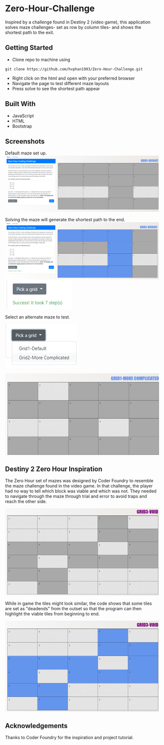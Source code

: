 # Zero-Hour-Challenge
Inspired by a challenge found in Destiny 2 (video game), this application solves maze challenges- set as row by column tiles- and shows the shortest path to the exit. 

## Getting Started
- Clone repo to machine using 
``` 
git clone https://github.com/hvphan1993/Zero-Hour-Challenge.git 
```
- Right click on the html and open with your preferred browser
- Navigate the page to test different maze layouts
- Press solve to see the shortest path appear

## Built With
- JavaScript
- HTML
- Bootstrap

## Screenshots

Default maze set up.
![home page of Zero Hour Challenge](/assets/homepagedefault.png)


Solving the maze will generate the shortest path to the end.
![solved maze](/assets/homepagedefaultsolved.png)
![number of steps](/assets/stepnumber.png)

Select an alternate maze to test.

![alternate maze option 1](/assets/maze%20choices1.png)

![alternate maze option 2](/assets/maze%20choices2.png)

## Destiny 2 Zero Hour Inspiration
The Zero Hour set of mazes was designed by Coder Foundry to resemble the maze challenge found in the video game. In that challenge, the player had no way to tell which block was viable and which was not. They needed to navigate through the maze through trial and error to avoid traps and reach the other side.

![zero hour options](/assets/zerohourvoid1.png)

While in game the tiles might look similar, the code shows that some tiles are set as "deadends" from the outset so that the program can then highlight the viable tiles from beginning to end.

![zero hour options](/assets/zerohourvoid2.png)

## Acknowledgements
Thanks to Coder Foundry for the inspiration and project tutorial.
